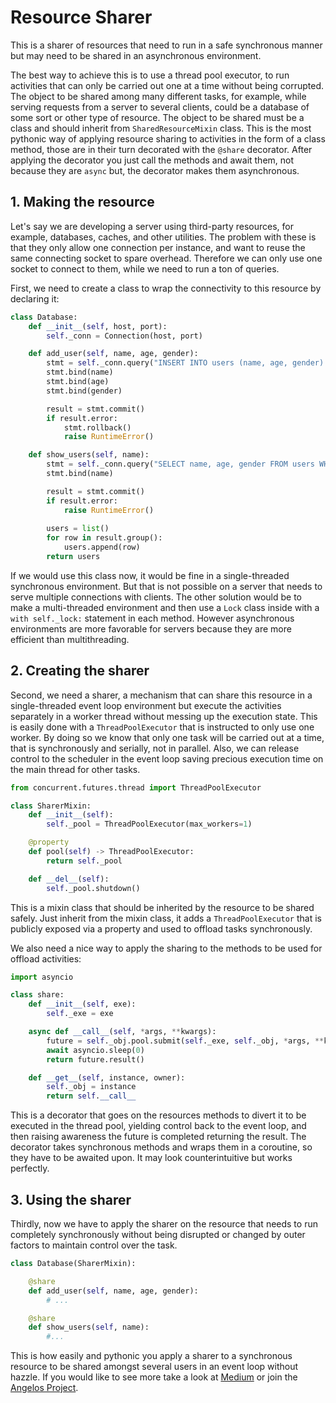 # Resource Sharer

This is a sharer of resources that need to run in a safe synchronous manner but may need to be shared in an asynchronous environment. 

The best way to achieve this is to use a thread pool executor, to run activities that can only be carried out one at a time without being corrupted. The object to be shared among many different tasks, for example, while serving requests from a server to several clients, could be a database of some sort or other type of resource. The object to be shared must be a class and should inherit from `SharedResourceMixin` class. This is the most pythonic way of applying resource sharing to activities in the form of a class method, those are in their turn decorated with the `@share` decorator. After applying the decorator you just call the methods and await them, not because they are `async` but, the decorator makes them asynchronous.

## 1. Making the resource

Let's say we are developing a server using third-party resources, for example, databases, caches, and other utilities. The problem with these is that they only allow one connection per instance, and want to reuse the same connecting socket to spare overhead. Therefore we can only use one socket to connect to them, while we need to run a ton of queries.

First, we need to create a class to wrap the connectivity to this resource by declaring it:

```python
class Database:
    def __init__(self, host, port):
        self._conn = Connection(host, port)

    def add_user(self, name, age, gender):
        stmt = self._conn.query("INSERT INTO users (name, age, gender) VALUES (?, ?, ?);")
        stmt.bind(name)
        stmt.bind(age)
        stmt.bind(gender)

        result = stmt.commit()
        if result.error:
            stmt.rollback()
            raise RuntimeError()

    def show_users(self, name):
        stmt = self._conn.query("SELECT name, age, gender FROM users WHERE name LIKE ?;")
        stmt.bind(name)

        result = stmt.commit()
        if result.error:
            raise RuntimeError()
        
        users = list()
        for row in result.group():
            users.append(row)
        return users
```

If we would use this class now, it would be fine in a single-threaded synchronous environment. But that is not possible on a server that needs to serve multiple connections with clients. The other solution would be to make a multi-threaded environment and then use a `Lock` class inside with a `with self._lock:` statement in each method. However asynchronous environments are more favorable for servers because they are more efficient than multithreading.

## 2. Creating the sharer
Second, we need a sharer, a mechanism that can share this resource in a single-threaded event loop environment but execute the activities separately in a worker thread without messing up the execution state. This is easily done with a `ThreadPoolExecutor` that is instructed to only use one worker. By doing so we know that only one task will be carried out at a time, that is synchronously and serially, not in parallel. Also, we can release control to the scheduler in the event loop saving precious execution time on the main thread for other tasks.

```python
from concurrent.futures.thread import ThreadPoolExecutor

class SharerMixin:
    def __init__(self):
        self._pool = ThreadPoolExecutor(max_workers=1)

    @property
    def pool(self) -> ThreadPoolExecutor:
        return self._pool

    def __del__(self):
        self._pool.shutdown()
```
This is a mixin class that should be inherited by the resource to be shared safely. Just inherit from the mixin class, it adds a `ThreadPoolExecutor` that is publicly exposed via a property and used to offload tasks synchronously.

We also need a nice way to apply the sharing to the methods to be used for offload activities:

```python
import asyncio

class share:
    def __init__(self, exe):
        self._exe = exe

    async def __call__(self, *args, **kwargs):
        future = self._obj.pool.submit(self._exe, self._obj, *args, **kwargs)
        await asyncio.sleep(0)
        return future.result()

    def __get__(self, instance, owner):
        self._obj = instance
        return self.__call__
```

This is a decorator that goes on the resources methods to divert it to be executed in the thread pool, yielding control back to the event loop, and then raising awareness the future is completed returning the result. The decorator takes synchronous methods and wraps them in a coroutine, so they have to be awaited upon. It may look counterintuitive but works perfectly.

## 3. Using the sharer

Thirdly, now we have to apply the sharer on the resource that needs to run completely synchronously without being disrupted or changed by outer factors to maintain control over the task.

```python
class Database(SharerMixin):

    @share
    def add_user(self, name, age, gender):
        # ...

    @share
    def show_users(self, name):
        #...

```

This is how easily and pythonic you apply a sharer to a synchronous resource to be shared amongst several users in an event loop without hazzle. If you would like to see more take a look at [Medium](https://angelos-project.medium.com) or join the [Angelos Project](https://github.com/kristoffer-paulsson/angelos).